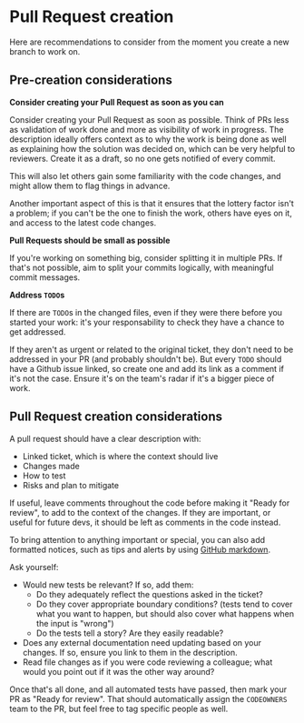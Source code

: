 # Pull Request creation

Here are recommendations to consider from the moment you create a new branch to work on.

## Pre-creation considerations

**Consider creating your Pull Request as soon as you can**

Consider creating your Pull Request as soon as possible. Think of PRs less as validation of work done and more as visibility of work in progress. The description ideally offers context as to why the work is being done as well as explaining how the solution was decided on, which can be very helpful to reviewers. Create it as a draft, so no one gets notified of every commit.

This will also let others gain some familiarity with the code changes, and might allow them to flag things in advance. 

Another important aspect of this is that it ensures that the lottery factor isn't a problem; if you can't be the one to finish the work, others have eyes on it, and access to the latest code changes.

**Pull Requests should be small as possible**

If you're working on something big, consider splitting it in multiple PRs. If that's not possible, aim to split your commits logically, with meaningful commit messages.

**Address `TODO`s**

If there are `TODO`s in the changed files, even if they were there before you started your work: it's your responsability to check they have a chance to get addressed. 

If they aren't as urgent or related to the original ticket, they don't need to be addressed in your PR (and probably shouldn't be). But every `TODO` should have a Github issue linked, so create one and add its link as a comment if it's not the case. Ensure it's on the team's radar if it's a bigger piece of work. 

## Pull Request creation considerations
A pull request should have a clear description with:
  - Linked ticket, which is where the context should live
  - Changes made
  - How to test
  - Risks and plan to mitigate

If useful, leave comments throughout the code before making it "Ready for review", to add to the context of the changes. If they are important, or useful for future devs, it should be left as comments in the code instead.

To bring attention to anything important or special, you can also add formatted notices, such as tips and alerts by using [GitHub markdown](https://docs.github.com/en/get-started/writing-on-github/getting-started-with-writing-and-formatting-on-github/basic-writing-and-formatting-syntax#alerts).

Ask yourself:
- Would new tests be relevant? If so, add them:
  - Do they adequately reflect the questions asked in the ticket?
  - Do they cover appropriate boundary conditions? (tests tend to cover what you want to happen, but should also cover what happens when the input is "wrong")
  - Do the tests tell a story? Are they easily readable?
- Does any external documentation need updating based on your changes. If so, ensure you link to them in the description.
- Read file changes as if you were code reviewing a colleague; what would you point out if it was the other way around? 

Once that's all done, and all automated tests have passed, then mark your PR as "Ready for review". That should automatically assign the `CODEOWNERS` team to the PR, but feel free to tag specific people as well.
